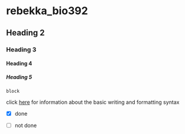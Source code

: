 # rebekka_bio392

## Heading 2

### Heading 3

#### Heading 4

##### Heading 5

```
block
```

click [here](https://docs.github.com/en/get-started/writing-on-github/getting-started-with-writing-and-formatting-on-github/basic-writing-and-formatting-syntax) for information about the basic writing and formatting syntax

- [x] done
- [ ] not done


